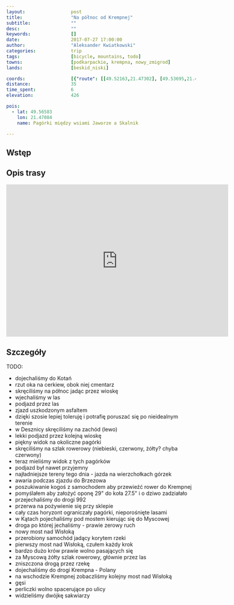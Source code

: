 ```yaml
---
layout:                 post
title:                  "Na północ od Krempnej"
subtitle:               ""
desc:                   ""
keywords:               []
date:                   2017-07-27 17:00:00
author:                 "Aleksander Kwiatkowski"
categories:             trip
tags:                   [bicycle, mountains, todo]
towns:                  [podkarpackie, krempna, nowy_zmigrod]
lands:                  [beskid_niski]

coords:                 [{"route": [[49.52163,21.47302], [49.53695,21.46401], [49.55310,21.48470], [49.56290,21.46332], [49.56519,21.46281], [49.57944,21.47139], [49.58016,21.49920], [49.56880,21.51920], [49.55684,21.52478], [49.55761,21.53577], [49.54447,21.55199], [49.52810,21.55516], [49.51929,21.54323], [49.50469,21.53637]], "type": "bicycle"}]
distance:               35
time_spent:             6
elevation:              426

pois:
  - lat: 49.56583
    lon: 21.47084
    name: Pagórki między wsiami Jaworze a Skalnik

---
```



Wstęp
-----

Opis trasy
----------

<iframe height='405' width='590' frameborder='0' allowtransparency='true' scrolling='no' src='https://www.strava.com/activities/1104024533/embed/b3918948ba7caf2191d4a4aced08d9361ffc9f8e'></iframe>

Szczegóły
---------

TODO:

* dojechaliśmy do Kotań
* rzut oka na cerkiew, obok niej cmentarz
* skręciliśmy na północ jadąc przez wioskę
* wjechaliśmy w las
* podjazd przez las
* zjazd uszkodzonym asfaltem
* dzięki szosie lepiej toleruję i potrafię poruszać się po nieidealnym terenie
* w Desznicy skręciliśmy na zachód (lewo)
* lekki podjazd przez kolejną wioskę
* piękny widok na okoliczne pagórki
* skręciliśmy na szlak rowerowy (niebieski, czerwony, żółty? chyba czerwony)
* teraz mieliśmy widok z tych pagórków
* podjazd był nawet przyjemny
* najładniejsze tereny tego dnia - jazda na wierzchołkach górzek
* awaria podczas zjazdu do Brzezowa
* poszukiwanie kogoś z samochodem aby przewieźć rower do Krempnej
* pomyślałem aby założyć oponę 29" do koła 27.5" i o dziwo zadziałało
* przejechaliśmy do drogi 992
* przerwa na pożywienie się przy sklepie
* cały czas horyzont ograniczały pagórki, nieporośnięte lasami
* w Kątach pojechaliśmy pod mostem kierując się do Myscowej
* droga po której jechaliśmy - prawie zerowy ruch
* nowy most nad Wisłoką
* przerobiony samochód jadący korytem rzeki
* pierwszy most nad Wisłoką, czułem każdy krok
* bardzo dużo krów prawie wolno pasających się
* za Myscową żółty szlak rowerowy, głównie przez las
* zniszczona drogą przez rzekę
* dojechaliśmy do drogi Krempna - Polany
* na wschodzie Krempnej zobaczliśmy kolejny most nad Wisłoką
* gęsi
* perliczki wolno spacerujące po ulicy
* widzieliśmy dwójkę sakwiarzy
